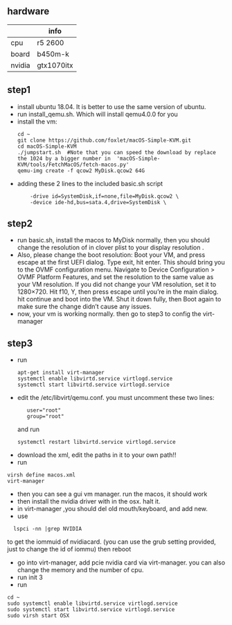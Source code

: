 ## hardware

|      |  info                                              |
| -------- | ----------------------------------------------------- |
| cpu | r5 2600                 |
| board | b450m-k            |
| nvidia | gtx1070itx          |

## 
## step1
* install ubuntu 18.04. It is better to use the same version of ubuntu.
* run install_qemu.sh. Which will install qemu4.0.0 for you
* install the vm:
    ```text
    cd ~
    git clone https://github.com/foxlet/macOS-Simple-KVM.git
    cd macOS-Simple-KVM
    ./jumpstart.sh  #Note that you can speed the download by replace the 1024 by a bigger number in  'macOS-Simple-KVM/tools/FetchMacOS/fetch-macos.py'
    qemu-img create -f qcow2 MyDisk.qcow2 64G
    ```
* adding these 2 lines to the included basic.sh script
     ```text
         -drive id=SystemDisk,if=none,file=MyDisk.qcow2 \
         -device ide-hd,bus=sata.4,drive=SystemDisk \
     ```
## 
## step2
* run basic.sh, install the macos to MyDisk normally, then you should change the resolution of in clover plist to your display resolution .
* Also, please change the boot resolution: 
Boot your VM, and press escape at the first UEFI dialog. Type exit, hit enter. This should bring you to the OVMF configuration menu. Navigate to Device Configuration > OVMF Platform Features, and set the resolution to the same value as your VM resolution. If you did not change your VM resolution, set it to 1280×720. Hit f10, Y, then press escape until you’re in the main dialog. hit continue and boot into the VM. Shut it down fully, then Boot again to make sure the change didn’t cause any issues.
* now, your vm is working normally. then go to step3 to config the virt-manager


## 
## step3
* run
  ```text
  apt-get install virt-manager
  systemctl enable libvirtd.service virtlogd.service
  systemctl start libvirtd.service virtlogd.service
  ```
* edit the /etc/libvirt/qemu.conf. you must uncomment these two lines:
   ```text
      user="root"
      group="root"
   ```
   and run 
   ```text
   systemctl restart libvirtd.service virtlogd.service
   ```
* download the xml, edit the paths in it to your own path!!
* run 
 ```text
 virsh define macos.xml
 virt-manager
 ```
* then you can see a gui vm manager. run the macos, it should work
* then install the nvidia driver with in the osx. halt it.
* in virt-manager ,you should del old mouth/keyboard, and add new.
* use 
```text
  lspci -nn |grep NVIDIA
```
  to get the iommuid of nvidiacard.
  (you can use the grub setting provided, just to change the id of iommu) then reboot
* go into virt-manager, add pcie nvidia card via virt-manager. you can also change the memory and the number of cpu.
* run init 3
* run 
```
cd ~
sudo systemctl enable libvirtd.service virtlogd.service
sudo systemctl start libvirtd.service virtlogd.service
sudo virsh start OSX
```

